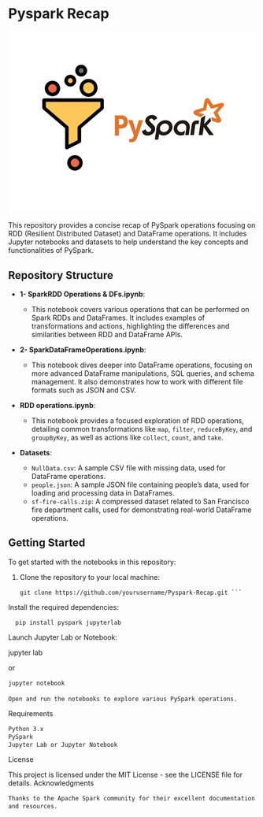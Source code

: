 # Pyspark Recap

![PySpark Overview](/61515pyspark-filter.png)

This repository provides a concise recap of PySpark operations focusing on RDD (Resilient Distributed Dataset) and DataFrame operations. It includes Jupyter notebooks and datasets to help understand the key concepts and functionalities of PySpark.

## Repository Structure

- **1- SparkRDD Operations & DFs.ipynb**: 
  - This notebook covers various operations that can be performed on Spark RDDs and DataFrames. It includes examples of transformations and actions, highlighting the differences and similarities between RDD and DataFrame APIs.

- **2- SparkDataFrameOperations.ipynb**:
  - This notebook dives deeper into DataFrame operations, focusing on more advanced DataFrame manipulations, SQL queries, and schema management. It also demonstrates how to work with different file formats such as JSON and CSV.

- **RDD operations.ipynb**:
  - This notebook provides a focused exploration of RDD operations, detailing common transformations like `map`, `filter`, `reduceByKey`, and `groupByKey`, as well as actions like `collect`, `count`, and `take`.

- **Datasets**:
  - `NullData.csv`: A sample CSV file with missing data, used for DataFrame operations.
  - `people.json`: A sample JSON file containing people’s data, used for loading and processing data in DataFrames.
  - `sf-fire-calls.zip`: A compressed dataset related to San Francisco fire department calls, used for demonstrating real-world DataFrame operations.

## Getting Started

To get started with the notebooks in this repository:

1. Clone the repository to your local machine:
   ```
   git clone https://github.com/yourusername/Pyspark-Recap.git ```

Install the required dependencies:
```
  pip install pyspark jupyterlab
```


Launch Jupyter Lab or Notebook:

jupyter lab

or
    
    jupyter notebook

    Open and run the notebooks to explore various PySpark operations.

Requirements

    Python 3.x
    PySpark
    Jupyter Lab or Jupyter Notebook

License

This project is licensed under the MIT License - see the LICENSE file for details.
Acknowledgments

    Thanks to the Apache Spark community for their excellent documentation and resources.
